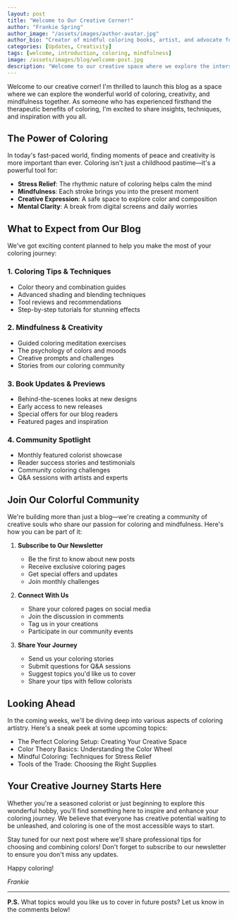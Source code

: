 ```yaml
---
layout: post
title: "Welcome to Our Creative Corner!"
author: "Frankie Spring"
author_image: "/assets/images/author-avatar.jpg"
author_bio: "Creator of mindful coloring books, artist, and advocate for creative wellness through art therapy."
categories: [Updates, Creativity]
tags: [welcome, introduction, coloring, mindfulness]
image: /assets/images/blog/welcome-post.jpg
description: "Welcome to our creative space where we explore the intersection of coloring, mindfulness, and artistic expression. Join us on this colorful journey!"
---
```


Welcome to our creative corner! I'm thrilled to launch this blog as a space where we can explore the wonderful world of coloring, creativity, and mindfulness together. As someone who has experienced firsthand the therapeutic benefits of coloring, I'm excited to share insights, techniques, and inspiration with you all.

## The Power of Coloring

In today's fast-paced world, finding moments of peace and creativity is more important than ever. Coloring isn't just a childhood pastime—it's a powerful tool for:

- **Stress Relief**: The rhythmic nature of coloring helps calm the mind
- **Mindfulness**: Each stroke brings you into the present moment
- **Creative Expression**: A safe space to explore color and composition
- **Mental Clarity**: A break from digital screens and daily worries

## What to Expect from Our Blog

We've got exciting content planned to help you make the most of your coloring journey:

### 1. Coloring Tips & Techniques
- Color theory and combination guides
- Advanced shading and blending techniques
- Tool reviews and recommendations
- Step-by-step tutorials for stunning effects

### 2. Mindfulness & Creativity
- Guided coloring meditation exercises
- The psychology of colors and moods
- Creative prompts and challenges
- Stories from our coloring community

### 3. Book Updates & Previews
- Behind-the-scenes looks at new designs
- Early access to new releases
- Special offers for our blog readers
- Featured pages and inspiration

### 4. Community Spotlight
- Monthly featured colorist showcase
- Reader success stories and testimonials
- Community coloring challenges
- Q&A sessions with artists and experts

## Join Our Colorful Community

We're building more than just a blog—we're creating a community of creative souls who share our passion for coloring and mindfulness. Here's how you can be part of it:

1. **Subscribe to Our Newsletter**
   - Be the first to know about new posts
   - Receive exclusive coloring pages
   - Get special offers and updates
   - Join monthly challenges

2. **Connect With Us**
   - Share your colored pages on social media
   - Join the discussion in comments
   - Tag us in your creations
   - Participate in our community events

3. **Share Your Journey**
   - Send us your coloring stories
   - Submit questions for Q&A sessions
   - Suggest topics you'd like us to cover
   - Share your tips with fellow colorists

## Looking Ahead

In the coming weeks, we'll be diving deep into various aspects of coloring artistry. Here's a sneak peek at some upcoming topics:

- The Perfect Coloring Setup: Creating Your Creative Space
- Color Theory Basics: Understanding the Color Wheel
- Mindful Coloring: Techniques for Stress Relief
- Tools of the Trade: Choosing the Right Supplies

## Your Creative Journey Starts Here

Whether you're a seasoned colorist or just beginning to explore this wonderful hobby, you'll find something here to inspire and enhance your coloring journey. We believe that everyone has creative potential waiting to be unleashed, and coloring is one of the most accessible ways to start.

Stay tuned for our next post where we'll share professional tips for choosing and combining colors! Don't forget to subscribe to our newsletter to ensure you don't miss any updates.

Happy coloring!

*Frankie*

---

**P.S.** What topics would you like us to cover in future posts? Let us know in the comments below! 